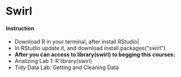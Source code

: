 # Swirl
#### Instruction
- Download R in your terminal, after install RStudio| 
- In RStudio update it, and download install.packages("swirl")
- **After you can access to library(swirl) to begging this courses:**
- Analizing Lab 1: R library(swirl)
- Tidy Data Lab: Getting and Cleaning Data

